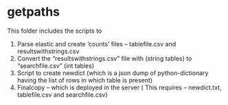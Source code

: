 # getpaths


This folder includes the scripts to
1.	Parse elastic and create ‘counts’ files – tablefile.csv and resultswithstrings.csv
2.	Convert the “resultswithstrings.csv” file with (string tables) to “searchfile.csv” (int tables)
3.	Script to create newdict (which is a json dump of python-dictionary having the list of rows in which table is present)
4.	Finalcopy – which is deployed in the server ( This requires – newdict.txt, tablefile.csv and searchfile.csv)  

